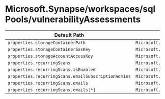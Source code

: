 # Microsoft.Synapse/workspaces/sqlPools/vulnerabilityAssessments

| Default Path | Alias |
|---|---|
| `properties.storageContainerPath` | `Microsoft.Synapse/workspaces/sqlPools/vulnerabilityAssessments/storageContainerPath` |
| `properties.storageContainerSasKey` | `Microsoft.Synapse/workspaces/sqlPools/vulnerabilityAssessments/storageContainerSasKey` |
| `properties.storageAccountAccessKey` | `Microsoft.Synapse/workspaces/sqlPools/vulnerabilityAssessments/storageAccountAccessKey` |
| `properties.recurringScans` | `Microsoft.Synapse/workspaces/sqlPools/vulnerabilityAssessments/recurringScans` |
| `properties.recurringScans.isEnabled` | `Microsoft.Synapse/workspaces/sqlPools/vulnerabilityAssessments/recurringScans.isEnabled` |
| `properties.recurringScans.emailSubscriptionAdmins` | `Microsoft.Synapse/workspaces/sqlPools/vulnerabilityAssessments/recurringScans.emailSubscriptionAdmins` |
| `properties.recurringScans.emails` | `Microsoft.Synapse/workspaces/sqlPools/vulnerabilityAssessments/recurringScans.emails` |
| `properties.recurringScans.emails[*]` | `Microsoft.Synapse/workspaces/sqlPools/vulnerabilityAssessments/recurringScans.emails[*]` |

